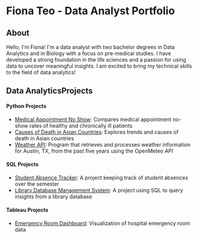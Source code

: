 # Fiona Teo - Data Analyst Portfolio

## About 
Hello, I'm Fiona! I'm a data analyst with two bachelor degrees in Data Analytics and in Biology with a focus on pre-medical studies. I have developed a strong foundation in the life sciences and a passion for using data to uncover meaningful insights. I am excited to bring my technical skills to the field of data analytics!

## Data AnalyticsProjects
#### **Python Projects**
- [Medical Appointment No Show](https://github.com/fiona-teo/Medical-Appointment-No-show): Compares medical appointment no-show rates of healthy and chronically ill patients 
- [Causes of Death in Asian Countries](https://github.com/fiona-teo/Causes-of-Death-in-Asian-Countries): Explores trends and causes of death in Asian countries
- [Weather API](https://github.com/fiona-teo/Weather-Data-Analysis-and-Storage-System): Program that retrieves and processes weather information for Austin, TX, from the past five years using the OpenMeteo API

#### **SQL Projects**
- [Student Absence Tracker](https://github.com/fiona-teo/StudentAbsenceTrackerSQL): A project keeping track of student absences over the semester
- [Library Database Management System](https://github.com/fiona-teo/Library-Management-System-SQL): A project using SQL to query insights from a library database 

#### **Tableau Projects**
- [Emergency Room Dashboard](https://github.com/fiona-teo/Emergency-Room-Dashboard/tree/main): Visualization of hospital emergency room data
